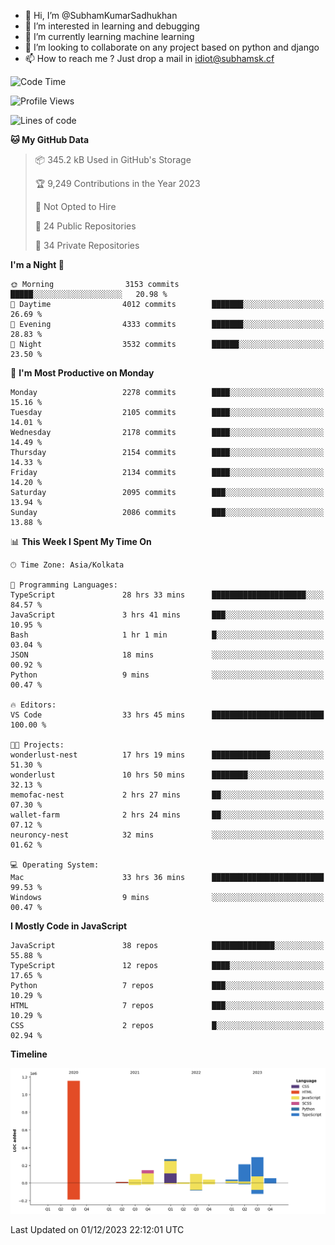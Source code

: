 - 👋 Hi, I’m @SubhamKumarSadhukhan
- 👀 I’m interested in learning and debugging
- 🌱 I’m currently learning machine learning
- 💞️ I’m looking to collaborate on any project based on python and django
- 📫 How to reach me ?
      Just drop a mail in idiot@subhamsk.cf

<!---
SubhamKumarSadhukhan/SubhamKumarSadhukhan is a ✨ special ✨ repository because its `README.md` (this file) appears on your GitHub profile.
You can click the Preview link to take a look at your changes.
--->


<!--START_SECTION:waka-->
![Code Time](http://img.shields.io/badge/Code%20Time-1%2C755%20hrs%2042%20mins-blue)

![Profile Views](http://img.shields.io/badge/Profile%20Views-0-blue)

![Lines of code](https://img.shields.io/badge/From%20Hello%20World%20I%27ve%20Written-2.4%20million%20lines%20of%20code-blue)

**🐱 My GitHub Data** 

> 📦 345.2 kB Used in GitHub's Storage 
 > 
> 🏆 9,249 Contributions in the Year 2023
 > 
> 🚫 Not Opted to Hire
 > 
> 📜 24 Public Repositories 
 > 
> 🔑 34 Private Repositories 
 > 
**I'm a Night 🦉** 

```text
🌞 Morning                3153 commits        █████░░░░░░░░░░░░░░░░░░░░   20.98 % 
🌆 Daytime                4012 commits        ███████░░░░░░░░░░░░░░░░░░   26.69 % 
🌃 Evening                4333 commits        ███████░░░░░░░░░░░░░░░░░░   28.83 % 
🌙 Night                  3532 commits        ██████░░░░░░░░░░░░░░░░░░░   23.50 % 
```
📅 **I'm Most Productive on Monday** 

```text
Monday                   2278 commits        ████░░░░░░░░░░░░░░░░░░░░░   15.16 % 
Tuesday                  2105 commits        ████░░░░░░░░░░░░░░░░░░░░░   14.01 % 
Wednesday                2178 commits        ████░░░░░░░░░░░░░░░░░░░░░   14.49 % 
Thursday                 2154 commits        ████░░░░░░░░░░░░░░░░░░░░░   14.33 % 
Friday                   2134 commits        ████░░░░░░░░░░░░░░░░░░░░░   14.20 % 
Saturday                 2095 commits        ███░░░░░░░░░░░░░░░░░░░░░░   13.94 % 
Sunday                   2086 commits        ███░░░░░░░░░░░░░░░░░░░░░░   13.88 % 
```


📊 **This Week I Spent My Time On** 

```text
🕑︎ Time Zone: Asia/Kolkata

💬 Programming Languages: 
TypeScript               28 hrs 33 mins      █████████████████████░░░░   84.57 % 
JavaScript               3 hrs 41 mins       ███░░░░░░░░░░░░░░░░░░░░░░   10.95 % 
Bash                     1 hr 1 min          █░░░░░░░░░░░░░░░░░░░░░░░░   03.04 % 
JSON                     18 mins             ░░░░░░░░░░░░░░░░░░░░░░░░░   00.92 % 
Python                   9 mins              ░░░░░░░░░░░░░░░░░░░░░░░░░   00.47 % 

🔥 Editors: 
VS Code                  33 hrs 45 mins      █████████████████████████   100.00 % 

🐱‍💻 Projects: 
wonderlust-nest          17 hrs 19 mins      █████████████░░░░░░░░░░░░   51.30 % 
wonderlust               10 hrs 50 mins      ████████░░░░░░░░░░░░░░░░░   32.13 % 
memofac-nest             2 hrs 27 mins       ██░░░░░░░░░░░░░░░░░░░░░░░   07.30 % 
wallet-farm              2 hrs 24 mins       ██░░░░░░░░░░░░░░░░░░░░░░░   07.12 % 
neuroncy-nest            32 mins             ░░░░░░░░░░░░░░░░░░░░░░░░░   01.62 % 

💻 Operating System: 
Mac                      33 hrs 36 mins      █████████████████████████   99.53 % 
Windows                  9 mins              ░░░░░░░░░░░░░░░░░░░░░░░░░   00.47 % 
```

**I Mostly Code in JavaScript** 

```text
JavaScript               38 repos            ██████████████░░░░░░░░░░░   55.88 % 
TypeScript               12 repos            ████░░░░░░░░░░░░░░░░░░░░░   17.65 % 
Python                   7 repos             ███░░░░░░░░░░░░░░░░░░░░░░   10.29 % 
HTML                     7 repos             ███░░░░░░░░░░░░░░░░░░░░░░   10.29 % 
CSS                      2 repos             █░░░░░░░░░░░░░░░░░░░░░░░░   02.94 % 
```



**Timeline**

![Lines of Code chart](https://raw.githubusercontent.com/SubhamKumarSadhukhan/SubhamKumarSadhukhan/main/assets/bar_graph.png)


 Last Updated on 01/12/2023 22:12:01 UTC
<!--END_SECTION:waka-->
